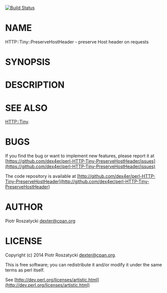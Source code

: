 [![Build Status](https://travis-ci.org/dex4er/perl-HTTP-Tiny-PreserveHostHeader.png?branch=master)](https://travis-ci.org/dex4er/perl-HTTP-Tiny-PreserveHostHeader)

# NAME

HTTP::Tiny::PreserveHostHeader - preserve Host header on requests

# SYNOPSIS

# DESCRIPTION

# SEE ALSO

[HTTP::Tiny](https://metacpan.org/pod/HTTP::Tiny).

# BUGS

If you find the bug or want to implement new features, please report it at
[https://github.com/dex4er/perl-HTTP-Tiny-PreserveHostHeader/issues](https://github.com/dex4er/perl-HTTP-Tiny-PreserveHostHeader/issues)

The code repository is available at
[http://github.com/dex4er/perl-HTTP-Tiny-PreserveHostHeader](http://github.com/dex4er/perl-HTTP-Tiny-PreserveHostHeader)

# AUTHOR

Piotr Roszatycki <dexter@cpan.org>

# LICENSE

Copyright (c) 2014 Piotr Roszatycki <dexter@cpan.org>.

This is free software; you can redistribute it and/or modify it under
the same terms as perl itself.

See [http://dev.perl.org/licenses/artistic.html](http://dev.perl.org/licenses/artistic.html)
